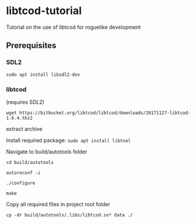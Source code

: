 # libtcod-tutorial
Tutorial on the use of libtcod for roguelike development

## Prerequisites

### SDL2

`sudo apt install libsdl2-dev`

### libtcod

(requires SDL2)

`wget https://bitbucket.org/libtcod/libtcod/downloads/20171127-libtcod-1.6.4.tbz2`

extract archive

Install required package: `sudo apt install libtool`

Navigate to build/autotools folder

`cd build/autotools`

`autoreconf -i`

`./configure`

`make`

Copy all required files in project root folder

`cp -dr build/autotools/.libs/libtcod.so* data ./`

